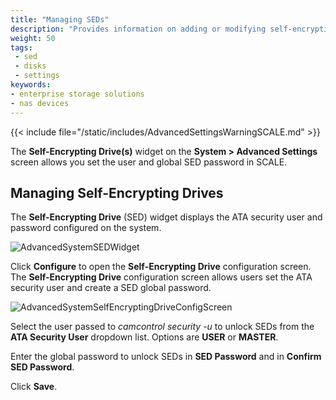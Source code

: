 ```yaml
---
title: "Managing SEDs"
description: "Provides information on adding or modifying self-encrypting drive (SED) user and global passwords in TrueNAS SCALE."
weight: 50
tags:
 - sed
 - disks
 - settings
keywords:
- enterprise storage solutions
- nas devices
---
```


{{< include file="/static/includes/AdvancedSettingsWarningSCALE.md" >}}

The **Self-Encrypting Drive(s)** widget on the **System > Advanced Settings** screen allows you set the user and global SED password in SCALE.

## Managing Self-Encrypting Drives

The **Self-Encrypting Drive** (SED) widget displays the ATA security user and password configured on the system. 

![AdvancedSystemSEDWidget](/images/SCALE/SystemSettings/AdvancedSystemSEDWidget.png "SCALE Advanced Settings Self-Encrypting Drive Widget") 

Click **Configure** to open the **Self-Encrypting Drive** configuration screen. 
The **Self-Encrypting Drive** configuration screen allows users set the ATA security user and create a SED global password.

![AdvancedSystemSelfEncryptingDriveConfigScreen](/images/SCALE/SystemSettings/AdvancedSystemSelfEncryptingDriveConfigScreen.png "SCALE Advanced Settings Self-Encrypting Drive screen") 

Select the user passed to *camcontrol security -u* to unlock SEDs from the **ATA Security User** dropdown list. Options are **USER** or **MASTER**.

Enter the global password to unlock SEDs in **SED Password** and in **Confirm SED Password**.

Click **Save**.
